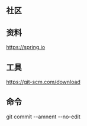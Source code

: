 ## 社区

## 资料
https://spring.io

## 工具
https://git-scm.com/download

## 命令
git commit --amnent --no-edit
